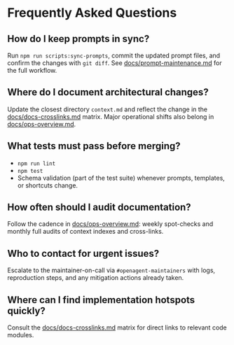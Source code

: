 # Frequently Asked Questions

## How do I keep prompts in sync?

Run `npm run scripts:sync-prompts`, commit the updated prompt files, and confirm the changes with `git diff`. See [docs/prompt-maintenance.md](./prompt-maintenance.md) for the full workflow.

## Where do I document architectural changes?

Update the closest directory `context.md` and reflect the change in the [docs/docs-crosslinks.md](./docs-crosslinks.md) matrix. Major operational shifts also belong in [docs/ops-overview.md](./ops-overview.md).

## What tests must pass before merging?

- `npm run lint`
- `npm test`
- Schema validation (part of the test suite) whenever prompts, templates, or shortcuts change.

## How often should I audit documentation?

Follow the cadence in [docs/ops-overview.md](./ops-overview.md): weekly spot-checks and monthly full audits of context indexes and cross-links.

## Who to contact for urgent issues?

Escalate to the maintainer-on-call via `#openagent-maintainers` with logs, reproduction steps, and any mitigation actions already taken.

## Where can I find implementation hotspots quickly?

Consult the [docs/docs-crosslinks.md](./docs-crosslinks.md) matrix for direct links to relevant code modules.
